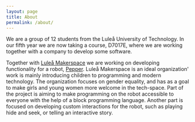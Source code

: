 ```yaml
---
layout: page
title: About
permalink: /about/
---
```


We are a group of 12 students from the Luleå University of Technology.
In our fifth year we are now taking a course, D7017E, where we are
working together with a company to develop some software.

Together with [Luleå Makerspace](https://www.luleamakerspace.se/) we are
working on developing functionality for a robot, 
[Pepper](https://www.aldebaran.com/en/pepper). 
Luleå Makerspace is an ideal organization' work is mainly introducing children
to programming and modern technology. The organization focuses on gender equality,
and has as a goal to make girls and young women more welcome in the tech-space.
Part of the project is aiming to make programming on the robot accessible to 
everyone with the help of a block programming language. Another part is focused
on developing custom interactions for the robot, such as playing hide and seek, or
telling an interactive story.


<!-- This is the base Jekyll theme. You can find out more info about customizing your Jekyll theme, as well as basic Jekyll usage documentation at [jekyllrb.com](https://jekyllrb.com/)

You can find the source code for Minima at GitHub:
[jekyll][jekyll-organization] /
[minima](https://github.com/jekyll/minima)

You can find the source code for Jekyll at GitHub:
[jekyll][jekyll-organization] /
[jekyll](https://github.com/jekyll/jekyll)


[jekyll-organization]: https://github.com/jekyll -->
